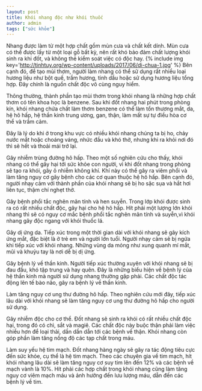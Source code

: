 ```yaml
---
layout: post
title: Khói nhang độc như khói thuốc
author: admin
tags: ["sức khỏe"]
---
```

Nhang được làm từ một hợp chất gồm mùn cưa và chất kết dính. Mùn cưa có thể được lấy từ một loại gỗ bất kỳ, nên rất khó bảo đảm chất lượng khói sinh ra khi đốt, và không thẻ kiểm soát việc có độc hay.
{% include img key='http://tinhtuy.org/wp-content/uploads/2017/06/di-chua-1.jpg' %}
Bên cạnh đó, để tạo mùi thơm, người làm nhang có thể sử dụng rất nhiều loại hương liệu như bột quế, trầm hương, tinh dầu hoặc sử dụng hương liệu tổng hợp. Đây chính là nguồn chất độc vô cùng nguy hiểm.

Thông thường, thành phần tạo mùi thơm trong khói nhang là những hợp chất thơm có tên khoa học là benzene. Sau khi đốt nhang hai phút trong phòng kín, khói nhang chứa chất làm thơm benzene có thể làm tổn thương mắt, da, hệ hô hấp, hệ thần kinh trung ương, gan, thận, làm mất sự tự điều hòa cơ thể và trầm cảm.

Đây là lý do khi ở trong khu vực có nhiều khói nhang chúng ta bị ho, chảy nước mắt hoặc choáng váng, nhức đầu và khó thở, nhưng khi ra khỏi nơi đó thì sẽ hết và thoải mái trở lại.

Gây nhiễm trùng đường hô hấp. Theo một số nghiên cứu cho thấy, khói nhang có thể gây hại tới sức khỏe con người, vì khi đốt nhang trong phòng sẽ tạo ra khói, gây ô nhiễm không khí. Khí này có thể gây ra viêm phổi và làm tăng nguy cơ gây bệnh cho các cơ quan thuộc hệ hô hấp. Bên cạnh đó, người nhạy cảm với thành phần của khói nhang sẽ bị ho sặc sụa và hắt hơi liên tục, thậm chí nghẹt thở.

Gây bệnh phổi tắc nghẽn mãn tính và hen suyễn. Trong lớp khói được sinh ra có rất nhiều chất độc, gây hại cho hệ hô hấp. Hít phải một lượng lớn khói nhang thì sẽ có nguy cơ mắc bệnh phổi tắc nghẽn mãn tính và suyễn,vì khói nhang gây độc ngang với khói thuốc lá.

Gây dị ứng da. Tiếp xúc trong một thời gian dài với khói nhang sẽ gây kích ứng mắt, đặc biệt là ở trẻ em và người lớn tuổi. Người nhạy cảm sẽ bị ngứa khi tiếp xúc với khói nhang. Những vùng da mỏng như xung quanh mí mắt, mũi và khuỷu tay là nơi dễ bị dị ứng.

Gây bệnh lý về thần kinh. Người tiếp xúc thường xuyên với khói nhang sẽ bị đau đầu, khó tập trung và hay quên. Đây là những biểu hiện về bệnh lý của hệ thần kinh mà người sử dụng nhang thường gặp phải. Các chất độc tác động lên tế bào não, gây ra bệnh lý về thần kinh.

Làm tăng nguy cơ ung thư đường hô hấp. Theo nghiên cứu mới đây, tiếp xúc lâu dài với khói nhang sẽ làm tăng nguy cơ ung thư đường hô hấp cho người sử dụng.

Gây nhiễm độc cho cơ thể. Đốt nhang sẽ sinh ra khói có rất nhiều chất độc hại, trong đó có chì, sắt và magiê. Các chất độc này buộc thận phải làm việc nhiều hơn để loại thải, dần dần dẫn tới các bệnh về thận. Khói nhang còn góp phần làm tăng nồng độ các tạp chất trong máu.

Làm suy yếu hệ tim mạch. Đốt nhang hàng ngày sẽ gây ra tác động tiêu cực đến sức khỏe, cụ thể là hệ tim mạch. Theo các chuyên gia về tim mạch, hít khói nhang lâu dài sẽ làm tăng nguy cơ suy tim lên đến 12% và các bệnh về mạch vành là 10%. Hít phải các hợp chất trong khói nhang cũng làm tăng nguy cơ viêm mạch máu và ảnh hưởng đến lưu lượng máu, dẫn đến các bệnh lý về tim.
